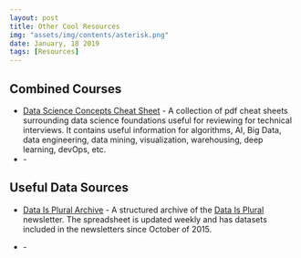 ```yaml
---
layout: post
title: Other Cool Resources
img: "assets/img/contents/asterisk.png"
date: January, 18 2019
tags: [Resources]
---
```



## Combined Courses
* [Data Science Concepts Cheat Sheet](https://www.kaggle.com/timoboz/data-science-cheat-sheets) - 
	A collection of pdf cheat sheets surrounding data science foundations useful for reviewing for technical interviews. It contains useful information for algorithms, AI, Big Data, data engineering, data mining, visualization, warehousing, deep learning, devOps, etc.
* []() - 

## Useful Data Sources
* [Data Is Plural Archive](https://docs.google.com/spreadsheets/d/1wZhPLMCHKJvwOkP4juclhjFgqIY8fQFMemwKL2c64vk/edit#gid=0) - A structured archive of the [Data Is Plural](https://tinyletter.com/data-is-plural) newsletter. The spreadsheet is updated weekly and has datasets included in the newsletters since October of 2015.

* []() - 


